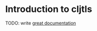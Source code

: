 # Introduction to cljtls

TODO: write [great documentation](http://jacobian.org/writing/what-to-write/)
